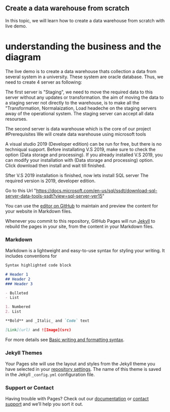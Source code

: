 ## Create a data warehouse from scratch

In this topic, we will learn how to create a data warehouse from scratch with live demo.

# understanding the business and the diagram
The live demo is to create a data warehouse thats collection a data from several system in a university.
These system are oracle database. Thus, we need to create 4 server as following:

The first server is "Staging", we need to move the required data to this server without any updates or transformation. the aim of moving the data to a staging server not directly to the warehouse, is to make all the "Transformation, Normalaization, Load headeche on the staging servers away of the operational system.
The staging server can accept all data resourses.

The second server is data warehouse which is the core of our project
#Prerequisites
We will create data warehouse using microsoft tools

A visual studio 2019 (Developer edition) can be run for free, but there is no techniqual support.
Before installating V.S 2019, make sure to check the option (Data storage and processing).
If you already installed V.S 2019, you can modify your installation with (Data storage and processing) option.
Click download then install and wait till finished.

Sfter V.S 2019 installation is finished, now lets install SQL server
The required version is 2019, developer edition.


Go to this Url "https://docs.microsoft.com/en-us/sql/ssdt/download-sql-server-data-tools-ssdt?view=sql-server-ver15"

You can use the [editor on GitHub](https://github.com/mbmasadeh/DataWarehouse/edit/main/docs/index.md) to maintain and preview the content for your website in Markdown files.

Whenever you commit to this repository, GitHub Pages will run [Jekyll](https://jekyllrb.com/) to rebuild the pages in your site, from the content in your Markdown files.

### Markdown

Markdown is a lightweight and easy-to-use syntax for styling your writing. It includes conventions for

```markdown
Syntax highlighted code block

# Header 1
## Header 2
### Header 3

- Bulleted
- List

1. Numbered
2. List

**Bold** and _Italic_ and `Code` text

[Link](url) and ![Image](src)
```

For more details see [Basic writing and formatting syntax](https://docs.github.com/en/github/writing-on-github/getting-started-with-writing-and-formatting-on-github/basic-writing-and-formatting-syntax).

### Jekyll Themes

Your Pages site will use the layout and styles from the Jekyll theme you have selected in your [repository settings](https://github.com/mbmasadeh/DataWarehouse/settings/pages). The name of this theme is saved in the Jekyll `_config.yml` configuration file.

### Support or Contact

Having trouble with Pages? Check out our [documentation](https://docs.github.com/categories/github-pages-basics/) or [contact support](https://support.github.com/contact) and we’ll help you sort it out.
